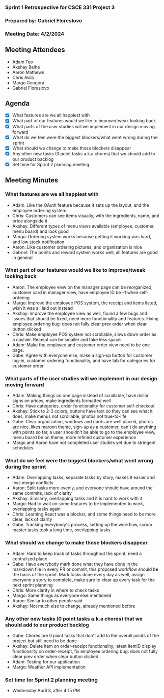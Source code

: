 ### Sprint 1 Retrospective for CSCE 331 Project 3
### Prepared by: Gabriel Floreslovo
### Meeting Date: 4/2/2024

## Meeting Attendees
- Adam Teo
- Akshay Belhe
- Aaron Mathews
- Chris Avila
- Margo Gongora
- Gabriel Floreslovo

## Agenda
- [x] What features are we all happiest with
- [x] What part of our features would we like to improve/tweak looking back
- [x] What parts of the user studies will we implement in our design moving forward
- [x] What do we feel were the biggest blockers/what went wrong during the sprint
- [x] What should we change to make those blockers disappear
- [x] Any other new tasks (0 point tasks a.k.a chores) that we should add to our product backlog
- [x] Set time for Sprint 2 planning meeting

## Meeting Minutes

### What features are we all happiest with
- Adam: Like the OAuth feature because it sets up the layout, and the employee ordering system
- Chris: Customers can see items visually, with the ingredients, name, and price alongside it
- Akshay: Different types of menu views available (employee, customer, menu board) and look good
- Margo: Ordering system works because getting it working was hard, and low stock notification
- Aaron: Like customer ordering pictures, and organization is nice
- Gabriel: The points and reward system works well, all features are good in general

### What part of our features would we like to improve/tweak looking back
- Aaron: The employee view on the manager page can be reorganized, customer card in manager view, have employee ID be -1 when self-ordering
- Margo: Improve the employee POS system, the receipt and items listed, wish it was all laid out instead
- Akshay: Improve the employee view as well, found a few bugs and issues that should be fixed, need more functionality and features. Fixing employee ordering bug: does not fully clear prev order when clear button clicked
- Chris: Make employee POS system not scrollable, slows down order as a cashier. Receipt can be smaller and take less space
- Adam: Make the employee and customer order view need to be one page.
- Gabe: Agree with everyone else, make a sign-up button for customer log-in, customer ordering functionality, and have tab for categories for customer order

### What parts of the user studies will we implement in our design moving forward
- Adam: Making things on one page instead of scrollable, have dollar signs on prices, make ingredients formatted well
- Chris: Have categories, order functionality for customer self-checkout
- Akshay: Stick to 2-3 colors, buttons have text so they can see what it does, make menus not scrollable, photos not true-to-life
- Gabe: Clear organization, windows and cards are well placed, photos are nice, likes maroon theme, sign-up as a customer, can't do anything with points so far, a user shouldn't be able to go to the employee view, menu board be on theme, more refined customer experience
- Margo and Aaron have not completed user studies yet due to stringent schedules

### What do we feel were the biggest blockers/what went wrong during the sprint
- Adam: Overlapping tasks, separate tasks by story, makes it easier and less merge conflicts
- Aaron: Split tasks more evenly, and everyone should have around the same commits, lack of clarity
- Akshay: Similarly, overlapping tasks and it is hard to work with it
- Margo: Had to wait on some features to be implemented to work, overlapping tasks again
- Chris: Learning React was a blocker, and some things need to be more clear, lack of clarity
- Gabe: Tracking everybody's process, setting up the workflow, scrum master tasks took a long time, overlapping tasks

### What should we change to make those blockers disappear
- Adam: Hard to keep track of tasks throughout the sprint, need a centralized place
- Gabe: Have everybody mark done what they have done in the markdown file in every PR or commit, this proposed workflow should be the basis of the sprint. Mark tasks done every day as well, assign everyone a story to complete, make sure to clear up every task for the next sprint planning
- Chris: More clarity in where to check tasks
- Margo: Same things as everyone else mentioned
- Aaron: Similar to other people said
- Akshay: Not much else to change, already mentioned before

### Any other new tasks (0 point tasks a.k.a chores) that we should add to our product backlog
- Gabe: Chores are 0 point tasks that don't add to the overall points of the project but still need to be done
- Akshay: Delete item on order-receipt functionality, latest itemID display functionality on order-receipt, fix employee ordering bug: does not fully clear prev order when clear button clicked
- Adam: Testing for our application
- Margo: Weather API implementation

### Set time for Sprint 2 planning meeting
- Wednesday April 3, after 4:15 PM